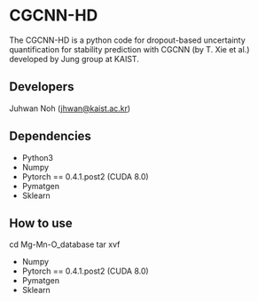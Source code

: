 # CGCNN-HD
The CGCNN-HD is a python code for dropout-based uncertainty quantification for stability prediction with CGCNN (by T. Xie et al.) developed by Jung group at KAIST.

Developers
----------
Juhwan Noh (jhwan@kaist.ac.kr)

Dependencies
------------
-  Python3
-  Numpy
-  Pytorch == 0.4.1.post2 (CUDA 8.0)
-  Pymatgen
-  Sklearn

How to use
------------
cd Mg-Mn-O_database
tar xvf 
-  Numpy
-  Pytorch == 0.4.1.post2 (CUDA 8.0)
-  Pymatgen
-  Sklearn
